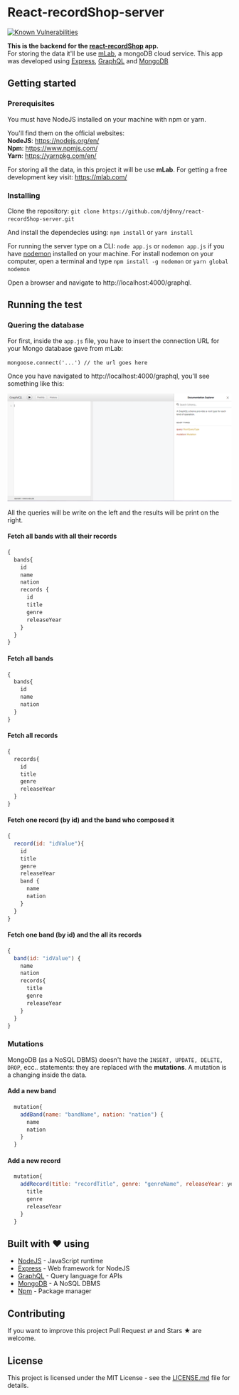 # React-recordShop-server

[![Known Vulnerabilities](https://snyk.io/test/github/dj0nny/react-recordShop-server/badge.svg?targetFile=package.json)](https://snyk.io/test/github/dj0nny/react-recordShop-server?targetFile=package.json)


__This is the backend for the [react-recordShop](https://github.com/dj0nny/react-recordShop) app.__<br>
For storing the data it'll be use [mLab](https://mlab.com/), a mongoDB cloud service.
This app was developed using [Express](http://expressjs.com/), [GraphQL](https://graphql.org/) and [MongoDB](https://www.mongodb.com/)

## Getting started

### Prerequisites

You must have NodeJS installed on your machine with npm or yarn.

You'll find them on the official websites:<br>
__NodeJS__: https://nodejs.org/en/<br>
__Npm__: https://www.npmjs.com/<br>
__Yarn__: https://yarnpkg.com/en/

For storing all the data, in this project it will be use __mLab__. For getting a free development key visit: https://mlab.com/

### Installing

Clone the repository: `git clone https://github.com/dj0nny/react-recordShop-server.git`

And install the dependecies using:
`npm install` or `yarn install`

For running the server type on a CLI: `node app.js` or `nodemon app.js` if you have [nodemon](https://nodemon.io/) installed on your machine. 
For install nodemon on your computer, open a terminal and type `npm install -g nodemon` or `yarn global nodemon`

Open a browser and navigate to http://localhost:4000/graphql.

## Running the test

### Quering the database

For first, inside the `app.js` file, you have to insert the connection URL for your Mongo database gave from mLab:

`mongoose.connect('...') // the url goes here`

Once you have navigated to http://localhost:4000/graphql, you'll see something like this:

![picture alt](https://raw.githubusercontent.com/dj0nny/react-recordShop-server/develop/assets/graphql.png)

All the queries will be write on the left and the results will be print on the right.

#### Fetch all bands with all their records

```javascript
{
  bands{
    id
    name
    nation
    records {
      id
      title
      genre
      releaseYear
    }
  }
}
```

#### Fetch all bands

```javascript
{
  bands{
    id
    name
    nation
  }
}
```

#### Fetch all records

```javascript
{
  records{
    id
    title
    genre
    releaseYear
  }
}
```
#### Fetch one record (by id) and the band who composed it

```javascript
{
  record(id: "idValue"){
    id
    title
    genre
    releaseYear
    band {
      name
      nation
    }
  }
}
```

#### Fetch one band (by id) and the all its records

```javascript
{
  band(id: "idValue") {
    name
    nation
    records{
      title
      genre
      releaseYear
    }
  }
}
```

### Mutations

MongoDB (as a NoSQL DBMS) doesn't have the `INSERT, UPDATE, DELETE, DROP`, ecc.. statements: they are replaced with the __mutations__. A mutation is a changing inside the data.

#### Add a new band

```javascript
  mutation{
    addBand(name: "bandName", nation: "nation") {
      name
      nation
    }
  }
```

#### Add a new record

```javascript
  mutation{
    addRecord(title: "recordTitle", genre: "genreName", releaseYear: yearAsInt, bandID: "bandId") {
      title
      genre
      releaseYear
    }
  }
```

## Built with ❤ using

* [NodeJS](https://nodejs.org/en/) - JavaScript runtime
* [Express](http://expressjs.com/) - Web framework for NodeJS
* [GraphQL](https://graphql.org/) - Query language for APIs
* [MongoDB](https://www.mongodb.com/) - A NoSQL DBMS
* [Npm](https://www.npmjs.com/) - Package manager

## Contributing

If you want to improve this project Pull Request ⇄ and Stars ★ are welcome.

## License

This project is licensed under the MIT License - see the [LICENSE.md](https://github.com/dj0nny/react-recordShop-server/blob/develop/LICENSE.md) file for details.

